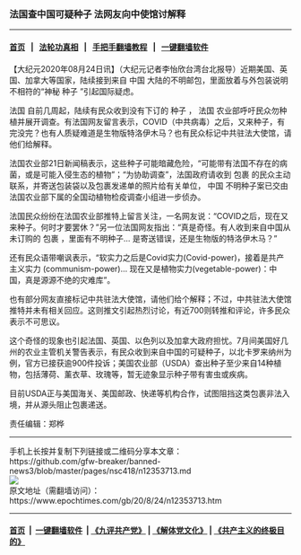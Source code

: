 ### 法国查中国可疑种子 法网友向中使馆讨解释
------------------------

#### [首页](https://github.com/gfw-breaker/banned-news3/blob/master/README.md) &nbsp;&nbsp;|&nbsp;&nbsp; [法轮功真相](https://github.com/begood0513/basic/blob/master/README.md)  &nbsp;&nbsp;|&nbsp;&nbsp; [手把手翻墙教程](https://github.com/gfw-breaker/guides/wiki)  &nbsp;&nbsp;|&nbsp;&nbsp; [一键翻墙软件](https://github.com/gfw-breaker/nogfw/blob/master/README.md)  



<div><p>
 【大纪元2020年08月24日讯】（大纪元记者李怡欣台湾台北报导）近期美国、英国、加拿大等国家，陆续接到来自
 <ok href="https://www.epochtimes.com/gb/tag/%E4%B8%AD%E5%9B%BD.html">
  中国
 </ok>
 大陆的不明邮包，里面放着与外包装说明不相符的“神秘
 <ok href="https://www.epochtimes.com/gb/tag/%E7%A7%8D%E5%AD%90.html">
  种子
 </ok>
 ”引起国际疑虑。
</p>
<p>
 <ok href="https://www.epochtimes.com/gb/tag/%E6%B3%95%E5%9B%BD.html">
  法国
 </ok>
 自前几周起，陆续有民众收到没有下订的
 <ok href="https://www.epochtimes.com/gb/tag/%E7%A7%8D%E5%AD%90.html">
  种子
 </ok>
 ，
 <ok href="https://www.epochtimes.com/gb/tag/%E6%B3%95%E5%9B%BD.html">
  法国
 </ok>
 农业部呼吁民众勿种植并展开调查。有法国网友留言表示，COVID（中共病毒）之后，又来种子，有完没完？也有人质疑难道是生物版特洛伊木马？也有民众标记中共驻法大使馆，请他们给解释。
</p>
<p>
 法国农业部21日新闻稿表示，这些种子可能暗藏危险，“可能带有法国不存在的病菌，或是可能入侵生态的植物”；“为协助调查”，法国政府请收到
 <ok href="https://www.epochtimes.com/gb/tag/%E5%8C%85%E8%A3%B9.html">
  包裹
 </ok>
 的民众主动联系，并寄送包装袋以及包裹发递单的照片给有关单位，
 <ok href="https://www.epochtimes.com/gb/tag/%E4%B8%AD%E5%9B%BD.html">
  中国
 </ok>
 不明种子案已交由法国农业部下属的全国动植物检疫调查小组进一步侦办。
</p>
<p>
 法国民众纷纷在法国农业部推特上留言关注，一名网友说：“COVID之后，现在又来种子。何时才要罢休？”另一位法国网友指出：“真是奇怪。有人收到来自中国从未订购的
 <ok href="https://www.epochtimes.com/gb/tag/%E5%8C%85%E8%A3%B9.html">
  包裹
 </ok>
 ，里面有不明种子… 是寄送错误，还是生物版的特洛伊木马？”
</p>
<p>
 还有民众语带嘲讽表示，“软实力之后是Covid实力(Covid-power)，接着是共产主义实力 (communism-power)… 现在又是植物实力(vegetable-power)：中国，真是源源不绝的灾难库”。
</p>
<p>
 也有部分网友直接标记中共驻法大使馆，请他们给个解释；不过，中共驻法大使馆推特并未有相关回应。这则推文引起热烈讨论，有近700则转推和评论，许多民众表示不可思议。
</p>
<p>
 这个奇怪的现象也引起法国、英国、以色列以及加拿大政府担忧。7月间美国好几州的农业主管机关警告表示，有民众收到来自中国的可疑种子，以北卡罗来纳州为例，官方已接获逾900件投诉；美国农业部（USDA）查出种子至少来自14种植物，包括薄荷、薰衣草、玫瑰等，暂无迹象显示种子带有害虫或疾病。
</p>
<p>
 目前USDA正与美国海关、美国邮政、快递等机构合作，试图阻挡这类包裹非法入境，并从源头阻止包裹递送。
</p>
<p>
 责任编辑：郑桦
</p>
</div>
<hr/>
手机上长按并复制下列链接或二维码分享本文章：<br/>
https://github.com/gfw-breaker/banned-news3/blob/master/pages/nsc418/n12353713.md <br/>
<a href='https://github.com/gfw-breaker/banned-news3/blob/master/pages/nsc418/n12353713.md'><img src='https://github.com/gfw-breaker/banned-news3/blob/master/pages/nsc418/n12353713.md.png'/></a> <br/>
原文地址（需翻墙访问）：https://www.epochtimes.com/gb/20/8/24/n12353713.htm


------------------------
#### [首页](https://github.com/gfw-breaker/banned-news3/blob/master/README.md) &nbsp;|&nbsp; [一键翻墙软件](https://github.com/gfw-breaker/nogfw/blob/master/README.md) &nbsp;| [《九评共产党》](https://github.com/gfw-breaker/9ping.md/blob/master/README.md#九评之一评共产党是什么) | [《解体党文化》](https://github.com/gfw-breaker/jtdwh.md/blob/master/README.md) | [《共产主义的终极目的》](https://github.com/gfw-breaker/gczydzjmd.md/blob/master/README.md)


<img src='http://gfw-breaker.win/banned-news3/pages/nsc418/n12353713.md' width='0px' height='0px'/>